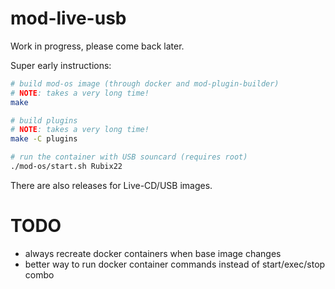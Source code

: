 # mod-live-usb

Work in progress, please come back later.

Super early instructions:

```sh
# build mod-os image (through docker and mod-plugin-builder)
# NOTE: takes a very long time!
make

# build plugins
# NOTE: takes a very long time!
make -C plugins

# run the container with USB souncard (requires root)
./mod-os/start.sh Rubix22
```

There are also releases for Live-CD/USB images.


# TODO
- always recreate docker containers when base image changes
- better way to run docker container commands instead of start/exec/stop combo
